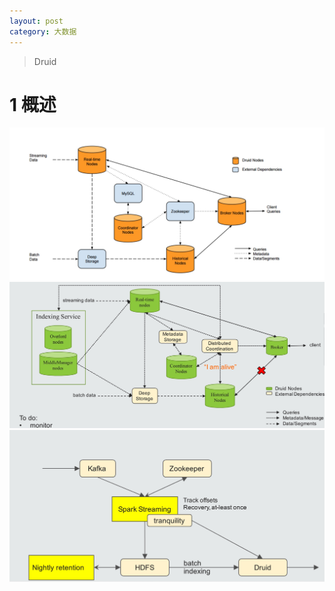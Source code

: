 ```yaml
---
layout: post
category: 大数据
---
```

> Druid
# 1 概述
![](/assets/img/15321584695753.jpg)
![](/assets/img/15321584931230.jpg)
![](/assets/img/15321585145332.jpg)


